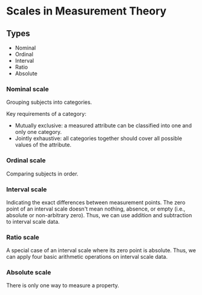 # Scales in Measurement Theory

## Types

- Nominal
- Ordinal
- Interval
- Ratio
- Absolute

### Nominal scale

Grouping subjects into categories.

Key requirements of a category:
- Mutually exclusive: a measured attribute can be classified into one and only one category.
- Jointly exhaustive: all categories together should cover all possible values of the attribute.

### Ordinal scale

Comparing subjects in order.

### Interval scale

Indicating the exact differences between measurement points. The zero point of an interval scale doesn't mean nothing, absence, or empty (i.e., absolute or non-arbitrary zero). Thus, we can use addition and subtraction to interval scale data.

### Ratio scale

A special case of an interval scale where its zero point is absolute. Thus, we can apply four basic arithmetic operations on interval scale data.

### Absolute scale

There is only one way to measure a property.

